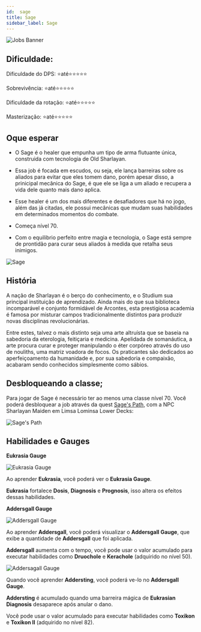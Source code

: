 ```yaml
---
id:  sage
title: Sage
sidebar_label: Sage
---
```


![Jobs Banner](https://i.imgur.com/dX4UQ0n.png)

## Dificuldade: 
 Dificuldade do DPS: ⭐até⭐⭐⭐⭐⭐ 

 Sobrevivência: ⭐até⭐⭐⭐⭐⭐

 Dificuldade da rotação: ⭐até⭐⭐⭐⭐⭐

 Masterização: ⭐até⭐⭐⭐⭐⭐
## Oque esperar

- O Sage é o healer que empunha um tipo de arma flutuante única, construida com tecnologia de Old Sharlayan.

- Essa job é focada em escudos, ou seja, ele lança barreiras sobre os aliados para evitar que eles tomem dano, porém apesar disso, a prinicipal mecânica do Sage, é que ele se liga a um aliado e recupera a vida dele quanto mais dano aplica. 

- Esse healer é um dos mais diferentes e desafiadores que há no jogo, além das já citadas, ele possui mecânicas que mudam suas habilidades em determinados momentos do combate.

- Começa nível 70.

- Com o equilibrio perfeito entre magia e tecnologia, o Sage está sempre de prontidão para curar seus aliados à medida que retalha seus inimigos.

![Sage](https://i.imgur.com/d2ThHSc.png)

## História

A nação de Sharlayan é o berço do conhecimento, e o Studium sua principal instituição de aprendizado. Ainda mais do que sua biblioteca incomparável e conjunto formidável de Arcontes, esta prestigiosa academia é famosa por misturar campos tradicionalmente distintos para produzir novas disciplinas revolucionárias. 

Entre estes, talvez o mais distinto seja uma arte altruísta que se baseia na sabedoria da eterologia, feitiçaria e medicina. Apelidada de somanáutica, a arte procura curar e proteger manipulando o éter corpóreo através do uso de nouliths, uma matriz voadora de focos. Os praticantes são dedicados ao aperfeiçoamento da humanidade e, por sua sabedoria e compaixão, acabaram sendo conhecidos simplesmente como sábios.

## Desbloqueando a classe;

Para jogar de Sage é necessário ter ao menos uma classe nível 70. Você poderá desbloquear a job através da quest [Sage's Path](https://na.finalfantasyxiv.com/lodestone/playguide/db/quest/a8635882d27/), com a NPC Sharlayan Maiden em Limsa Lominsa Lower Decks:

![Sage's Path](https://i.imgur.com/5JLE31J.png)

## Habilidades e Gauges

**Eukrasia Gauge**

![Eukrasia Gauge](https://img.finalfantasyxiv.com/lds/promo/h/I/cwDLGuV2OTu9fWFWOsR_peQPrA.png)

Ao aprender **Eukrasia**, você poderá ver o **Eukrasia Gauge**. 

**Eukrasia** fortalece **Dosis**, **Diagnosis** e **Prognosis**, isso altera os efeitos dessas habilidades.

**Addersgall Gauge**

![Addersgall Gauge](https://img.finalfantasyxiv.com/lds/promo/h/m/fJs27-b_PnSTdVzTLh7qS0zvfA.png)

Ao aprender **Addersgall**, você poderá visualizar o **Addersgall Gauge**, que exibe a quantidade de **Addersgall** que foi aplicada.

**Addersgall** aumenta com o tempo, você pode usar o valor acumulado para executar habilidades como **Druochole** e **Kerachole** (adquirido no nível 50).

![Addersagall Gauge](https://img.finalfantasyxiv.com/lds/promo/h/7/Dj5guxNBiGuHgfgp0kX69Oxkng.png)

Quando você aprender **Addersting**, você poderá ve-lo no **Addersgall Gauge**.

**Addersting** é acumulado quando uma barreira mágica de **Eukrasian Diagnosis** desaparece após anular o dano.

Você pode usar o valor acumulado para executar habilidades como **Toxikon** e **Toxikon II** (adquirido no nível 82).